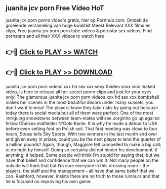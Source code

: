 ## juanita jcv porn Free Video HoT 

juanita jcv porn porno video's gratis, hier op Pornhub.com. Ontdek de groeiende verzameling van hoge kwaliteit Meest Relevant XXX films en clips,
Free juanita jcv porn porn tube videos & pornstar sex videos. Find pornstars and all their XXX videos to watch here


## 👉🔴 [Click to PLAY >> WATCH](http://us.freeplayer.one?title=juanita_jcv_porn&ref=16D)

## 👉🔴 [Click to PLAY >> DOWNLOAD](http://us.freeplayer.one?title=juanita_jcv_porn&ref=16D)


juanita jcv porn porn videos xxx hd sex xxx sexy Xvideo xnxx viral leaked video, is here to release all her secret porno clips and just for your eyes only! The glamorous juanita jcv porn porn videos xxx hd sex xxx bombshell makes her scenes in the most beautiful decors under many sunsets, you don't want to miss! The players know they take risks by going out because today there is social media but all of them were perfect. One of the most intriguing showdowns between team-mates will see Jorginho go up against fellow Chelsea midfielder N'Golo Kante. It is why he made a detour to USA before even setting foot on Polish soil. That first meeting was close to four hours, Sousa tells Sky Sports. With two winners in the last month and over and given away in prizes, could you be the next player to land the quarter of a million pounds? Again, though, Maggiore felt compelled to make a big call; to do right by himself. Doing so certainly did not hinder his development; if anything, it helped. Some people will think I’m stupid for saying that, but we have that belief and confidence that we can win it. Not many people on the outside will think that but I’m sure everyone in this dressing room – the players, the staff and the management – all have that same belief that we can. Rashford, however, insists there are no truth to those rumours and that he is focused on improving his own game.